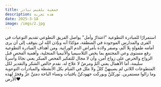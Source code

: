 ```yaml
---
title: جمعية بلقيس تبادر
description: هذه تجربة
date: 2025-3-18
image: /imgs/2.jpg
---
```


استمرارًا للمبادرة التطوعية "اعتذارٌ وأمل" 
يواصل الفريق التطوعي تقديم التوعيات في القرى والمدارس الموجودة في المنطقة، 
مؤكدًا أنه وبإذن الله لن يتوقف إلى أن يرى أمامه طفولةٍ بِلا ألم، وصفر ولادة بأمراض الدم الوراثية. 
ومن أهداف المبادرة التطوعية رفع مستوى وعي المجتمع بما يخص الثلاسيميا والأنيميا المنجلية، وأهمية الفحص قبل الزواج والحرص على زواج آمن، وأن لا مجال للتفكير الفحص المبكر يعني نجاةٌ وأسرةٌ سليمة، أما الأهمال يعني ألمٌ ومرضٌ لا علاج له. 
نقدم خالص الشكر والتقدير لكل المتطوعات اللاتي لم يصيبهنَّ كللٌ ولا ملل في القيام بكل الأنشطة والمبادرات التوعوية وما زالوا مستمرين.
بُوركتُنَّ وبوركَت جهودكنَّ يافتيات ونساء الباحة دمتنَّ عزٌ وفخرٌ لهذه الأرض❤️